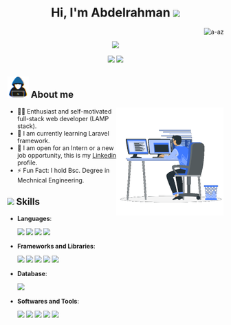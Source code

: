 <h1 align="center"><b>Hi, I'm Abdelrahman </b><img src="https://media.giphy.com/media/hvRJCLFzcasrR4ia7z/giphy.gif" width="35">
</h1>

<p align="right"> <img src="https://komarev.com/ghpvc/?username=a-az&label=Profile%20views&color=0e75b6&style=flat" alt="a-az" /> </p>

<div id="header" align="center">
  <img src="https://media.giphy.com/media/M9gbBd9nbDrOTu1Mqx/giphy.gif" width="100"/>
</div>

<p align="center">
<a href="https://linkedin.com/in/abdelrahman-abu-zahra" target="blank"><img src="https://img.shields.io/badge/LinkedIn-0077B5?style=for-the-badge&logo=linkedin&logoColor=white" /></a>
  <a href = "mailto: abd.abuzahra26@gmail.com"><img src="https://img.shields.io/badge/Gmail-D14836?style=for-the-badge&logo=gmail&logoColor=white" /></a>
</p>

	
## <picture><img src = "https://github.com/0xAbdulKhalid/0xAbdulKhalid/raw/main/assets/mdImages/about_me.gif" width = 50px></picture> **About me**
<picture> <img align="right" src="https://github.com/0xAbdulKhalid/0xAbdulKhalid/raw/main/assets/mdImages/Right_Side.gif" width = 250px></picture>



- 👨‍💻 Enthusiast and self-motivated full-stack web developer (LAMP stack).
- 🌱 I am currently learning Laravel framework.
- 💼 I am open for an Intern or a new job opportunity, this is my [Linkedin](https://linkedin.com/in/abdelrahman-abu-zahra) profile.
- ⚡️ Fun Fact: I hold Bsc. Degree in Mechnical Engineering.

## <img src="https://media2.giphy.com/media/QssGEmpkyEOhBCb7e1/giphy.gif?cid=ecf05e47a0n3gi1bfqntqmob8g9aid1oyj2wr3ds3mg700bl&rid=giphy.gif" width ="25"><b> Skills</b>

<p align="center">
  
- **Languages**:
  
   <img src="https://img.shields.io/badge/HTML5%20-%23E34F26.svg?style=for-the-badge&logo=html5&logoColor=white" />
   <img src="https://img.shields.io/badge/CSS%20-%231572B6.svg?style=for-the-badge&logo=css3&logoColor=white" />
	 <img src="https://img.shields.io/badge/JavaScript%20-%23F7DF1E.svg?style=for-the-badge&logo=javascript&logoColor=black" />
   <img src="https://img.shields.io/badge/PHP-777BB4?style=for-the-badge&logo=php&logoColor=white" />
  
- **Frameworks and Libraries**:

   <img src="https://img.shields.io/badge/Bootstrap-563D7C?style=for-the-badge&logo=bootstrap&logoColor=white" />
   <img src="https://img.shields.io/badge/jQuery-0769AD?style=for-the-badge&logo=jquery&logoColor=white" />
   <img src="https://img.shields.io/badge/Tailwind_CSS-38B2AC?style=for-the-badge&logo=tailwind-css&logoColor=white" />
   <img src="https://img.shields.io/badge/Laravel-FF2D20?style=for-the-badge&logo=laravel&logoColor=white" />
   <img src="https://img.shields.io/badge/Tailwind_CSS-38B2AC?style=for-the-badge&logo=tailwind-css&logoColor=white" />

- **Database**:

   <img src="https://img.shields.io/badge/MySQL-005C84?style=for-the-badge&logo=mysql&logoColor=white" />
 
- **Softwares and Tools**:
  
   <img src="https://img.shields.io/badge/mac%20os-000000?style=for-the-badge&logo=apple&logoColor=white" />
   <img src="https://img.shields.io/badge/GIT-E44C30?style=for-the-badge&logo=git&logoColor=white" />
   <img src="http://img.shields.io/badge/-PHPStorm-181717?style=for-the-badge&logo=phpstorm&logoColor=white" />
   <img src="https://img.shields.io/badge/VSCode-0078D4?style=for-the-badge&logo=visual%20studio%20code&logoColor=white" />
   <img src="https://img.shields.io/badge/Docker-2CA5E0?style=for-the-badge&logo=docker&logoColor=white" />

</p>

<br>
<br>

